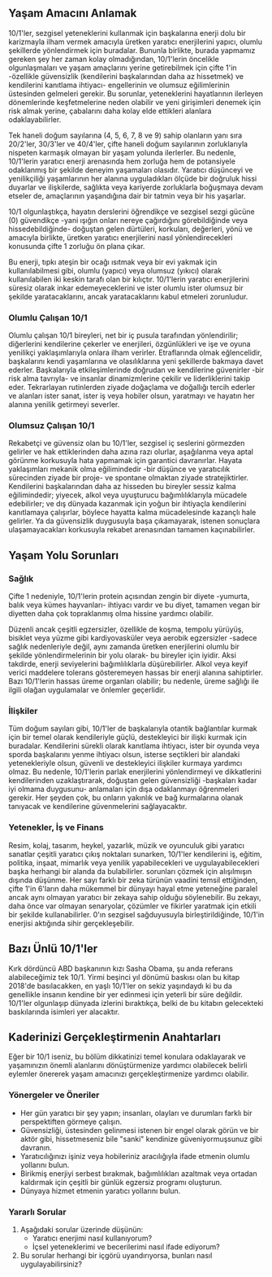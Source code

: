 ## Yaşam Amacını Anlamak

10/1'ler, sezgisel yeteneklerini kullanmak için başkalarına enerji dolu bir karizmayla ilham vermek amacıyla üretken yaratıcı enerjilerini yapıcı, olumlu şekillerde yönlendirmek için buradalar. Bununla birlikte, burada yapmamız gereken şey her zaman kolay olmadığından, 10/1'lerin öncelikle olgunlaşmaları ve yaşam amaçlarını yerine getirebilmek için çifte 1'in -özellikle güvensizlik (kendilerini başkalarından daha az hissetmek) ve kendilerini kanıtlama ihtiyacı- engellerinin ve olumsuz eğilimlerinin üstesinden gelmeleri gerekir. Bu sorunlar, yeteneklerini hayatlarının ilerleyen dönemlerinde keşfetmelerine neden olabilir ve yeni girişimleri denemek için risk almak yerine, çabalarını daha kolay elde ettikleri alanlara odaklayabilirler.

Tek haneli doğum sayılarına (4, 5, 6, 7, 8 ve 9) sahip olanların yanı sıra 20/2'ler, 30/3'ler ve 40/4'ler, çifte haneli doğum sayılarının zorluklarıyla nispeten karmaşık olmayan bir yaşam yolunda ilerlerler. Bu nedenle, 10/1'lerin yaratıcı enerji arenasında hem zorluğa hem de potansiyele odaklanmış bir şekilde deneyim yaşamaları olasıdır. Yaratıcı düşünceyi ve yenilikçiliği yaşamlarının her alanına uyguladıkları ölçüde bir doğruluk hissi duyarlar ve ilişkilerde, sağlıkta veya kariyerde zorluklarla boğuşmaya devam etseler de, amaçlarının yaşandığına dair bir tatmin veya bir his yaşarlar.

10/1 olgunlaştıkça, hayatın derslerini öğrendikçe ve sezgisel sezgi gücüne (0) güvendikçe -yani ışığın onları nereye çağırdığını görebildiğinde veya hissedebildiğinde- doğuştan gelen dürtüleri, korkuları, değerleri, yönü ve amacıyla birlikte, üretken yaratıcı enerjilerini nasıl yönlendirecekleri konusunda çifte 1 zorluğu ön plana çıkar.

Bu enerji, tıpkı ateşin bir ocağı ısıtmak veya bir evi yakmak için kullanılabilmesi gibi, olumlu (yapıcı) veya olumsuz (yıkıcı) olarak kullanılabilen iki keskin tarafı olan bir kılıçtır. 10/1'lerin yaratıcı enerjilerini süresiz olarak inkar edemeyeceklerini ve ister olumlu ister olumsuz bir şekilde yaratacaklarını, ancak yaratacaklarını kabul etmeleri zorunludur.

### Olumlu Çalışan 10/1

Olumlu çalışan 10/1 bireyleri, net bir iç pusula tarafından yönlendirilir; diğerlerini kendilerine çekerler ve enerjileri, özgünlükleri ve işe ve oyuna yenilikçi yaklaşımlarıyla onlara ilham verirler. Etraflarında olmak eğlencelidir, başkalarını kendi yaşamlarına ve olasılıklarına yeni şekillerde bakmaya davet ederler. Başkalarıyla etkileşimlerinde doğrudan ve kendilerine güvenirler -bir risk alma tavrıyla- ve insanlar dinamizmlerine çekilir ve liderliklerini takip eder. Tekrarlayan rutinlerden ziyade doğaçlama ve doğallığı tercih ederler ve alanları ister sanat, ister iş veya hobiler olsun, yaratmayı ve hayatın her alanına yenilik getirmeyi severler.

### Olumsuz Çalışan 10/1

Rekabetçi ve güvensiz olan bu 10/1'ler, sezgisel iç seslerini görmezden gelirler ve hak ettiklerinden daha azına razı olurlar, aşağılanma veya aptal görünme korkusuyla hata yapmamak için garantici davranırlar. Hayata yaklaşımları mekanik olma eğilimindedir -bir düşünce ve yaratıcılık sürecinden ziyade bir proje- ve spontane olmaktan ziyade stratejiktirler. Kendilerini başkalarından daha az hisseden bu bireyler sessiz kalma eğilimindedir; yiyecek, alkol veya uyuşturucu bağımlılıklarıyla mücadele edebilirler; ve dış dünyada kazanmak için yoğun bir ihtiyaçla kendilerini kanıtlamaya çalışırlar, böylece hayatta kalma mücadelesinde kazançlı hale gelirler. Ya da güvensizlik duygusuyla başa çıkamayarak, istenen sonuçlara ulaşamayacakları korkusuyla rekabet arenasından tamamen kaçınabilirler.

## Yaşam Yolu Sorunları

### Sağlık

Çifte 1 nedeniyle, 10/1'lerin protein açısından zengin bir diyete -yumurta, balık veya kümes hayvanları- ihtiyacı vardır ve bu diyet, tamamen vegan bir diyetten daha çok topraklanmış olma hissine yardımcı olabilir.

Düzenli ancak çeşitli egzersizler, özellikle de koşma, tempolu yürüyüş, bisiklet veya yüzme gibi kardiyovasküler veya aerobik egzersizler -sadece sağlık nedenleriyle değil, aynı zamanda üretken enerjilerini olumlu bir şekilde yönlendirmelerinin bir yolu olarak- bu bireyler için iyidir. Aksi takdirde, enerji seviyelerini bağımlılıklarla düşürebilirler. Alkol veya keyif verici maddelere tolerans gösteremeyen hassas bir enerji alanına sahiptirler. Bazı 10/1'lerin hassas üreme organları olabilir; bu nedenle, üreme sağlığı ile ilgili olağan uygulamalar ve önlemler geçerlidir.

### İlişkiler

Tüm doğum sayıları gibi, 10/1'ler de başkalarıyla otantik bağlantılar kurmak için bir temel olarak kendileriyle güçlü, destekleyici bir ilişki kurmak için buradalar. Kendilerini sürekli olarak kanıtlama ihtiyacı, ister bir oyunda veya sporda başkalarını yenme ihtiyacı olsun, isterse seçtikleri bir alandaki yetenekleriyle olsun, güvenli ve destekleyici ilişkiler kurmaya yardımcı olmaz. Bu nedenle, 10/1'lerin parlak enerjilerini yönlendirmeyi ve dikkatlerini kendilerinden uzaklaştırarak, doğuştan gelen güvensizliği -başkaları kadar iyi olmama duygusunu- anlamaları için dışa odaklanmayı öğrenmeleri gerekir. Her şeyden çok, bu onların yakınlık ve bağ kurmalarına olanak tanıyacak ve kendilerine güvenmelerini sağlayacaktır.

### Yetenekler, İş ve Finans

Resim, kolaj, tasarım, heykel, yazarlık, müzik ve oyunculuk gibi yaratıcı sanatlar çeşitli yaratıcı çıkış noktaları sunarken, 10/1'ler kendilerini iş, eğitim, politika, inşaat, mimarlık veya yenilik yapabilecekleri ve uygulayabilecekleri başka herhangi bir alanda da bulabilirler. sorunları çözmek için alışılmışın dışında düşünme. Her sayı farklı bir zeka türünün vaadini temsil ettiğinden, çifte 1'in 6'ların daha mükemmel bir dünyayı hayal etme yeteneğine paralel ancak aynı olmayan yaratıcı bir zekaya sahip olduğu söylenebilir. Bu zekayı, daha önce var olmayan senaryolar, çözümler ve fikirler yaratmak için etkili bir şekilde kullanabilirler. 0'ın sezgisel sağduyusuyla birleştirildiğinde, 10/1'in enerjisi aktığında sihir gerçekleşebilir.

## Bazı Ünlü 10/1'ler

Kırk dördüncü ABD başkanının kızı Sasha Obama, şu anda referans alabileceğimiz tek 10/1. Yirmi beşinci yıl dönümü baskısı olan bu kitap 2018'de basılacakken, en yaşlı 10/1'ler on sekiz yaşındaydı ki bu da genellikle insanın kendine bir yer edinmesi için yeterli bir süre değildir. 10/1'ler olgunlaşıp dünyada izlerini bıraktıkça, belki de bu kitabın gelecekteki baskılarında isimleri yer alacaktır.

## Kaderinizi Gerçekleştirmenin Anahtarları

Eğer bir 10/1 iseniz, bu bölüm dikkatinizi temel konulara odaklayarak ve yaşamınızın önemli alanlarını dönüştürmenize yardımcı olabilecek belirli eylemler önererek yaşam amacınızı gerçekleştirmenize yardımcı olabilir.

### Yönergeler ve Öneriler

* Her gün yaratıcı bir şey yapın; insanları, olayları ve durumları farklı bir perspektiften görmeye çalışın.
* Güvensizliği, üstesinden gelinmesi istenen bir engel olarak görün ve bir aktör gibi, hissetmeseniz bile "sanki" kendinize güveniyormuşsunuz gibi davranın.
* Yaratıcılığınızı işiniz veya hobileriniz aracılığıyla ifade etmenin olumlu yollarını bulun.
* Birikmiş enerjiyi serbest bırakmak, bağımlılıkları azaltmak veya ortadan kaldırmak için çeşitli bir günlük egzersiz programı oluşturun.
* Dünyaya hizmet etmenin yaratıcı yollarını bulun.

### Yararlı Sorular

1. Aşağıdaki sorular üzerinde düşünün:
    * Yaratıcı enerjimi nasıl kullanıyorum?
    * İçsel yeteneklerimi ve becerilerimi nasıl ifade ediyorum?
2. Bu sorular herhangi bir içgörü uyandırıyorsa, bunları nasıl uygulayabilirsiniz?

